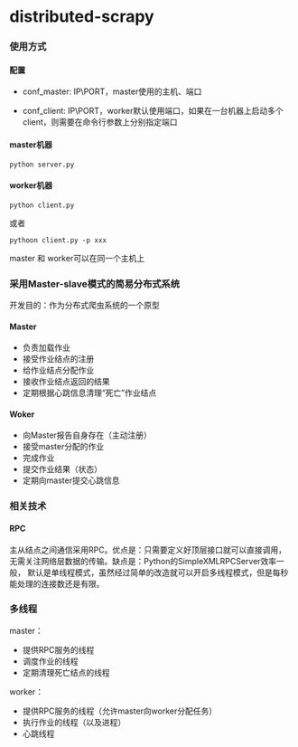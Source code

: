 # distributed-scrapy

### 使用方式

#### 配置
- conf_master: IP\PORT，master使用的主机、端口 

- conf_client: IP\PORT，worker默认使用端口，如果在一台机器上启动多个client，则需要在命令行参数上分别指定端口

#### master机器

`python server.py`

#### worker机器
`python client.py`

或者

`pythoon client.py -p xxx`

master 和 worker可以在同一个主机上


### 采用Master-slave模式的简易分布式系统

开发目的：作为分布式爬虫系统的一个原型

#### Master

- 负责加载作业
- 接受作业结点的注册
- 给作业结点分配作业
- 接收作业结点返回的结果
- 定期根据心跳信息清理“死亡”作业结点

#### Woker

- 向Master报告自身存在（主动注册）
- 接受master分配的作业
- 完成作业
- 提交作业结果（状态）
- 定期向master提交心跳信息

### 相关技术

#### RPC

主从结点之间通信采用RPC。优点是：只需要定义好顶层接口就可以直接调用，无需关注网络层数据的传输。缺点是：Python的SimpleXMLRPCServer效率一般，
默认是单线程模式，虽然经过简单的改造就可以开启多线程模式，但是每秒能处理的连接数还是有限。

### 多线程

master：
- 提供RPC服务的线程
- 调度作业的线程
- 定期清理死亡结点的线程

worker：
- 提供RPC服务的线程（允许master向worker分配任务）
- 执行作业的线程（以及进程）
- 心跳线程
